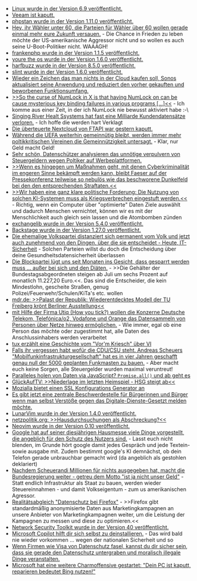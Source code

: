 * [Linux wurde in der Version 6.9 veröffentlicht.](https://lwn.net/Articles/972886/)
* [Veeam ist kaputt.](https://www.borncity.com/blog/2024/05/12/veeam-schwachstelle-cve-2024-29212-mai-2024/)
* [phpstan wurde in der Version 1.11.0 veröffentlicht.](https://github.com/phpstan/phpstan/releases/tag/1.11.0)
* [Hey, ihr Wähler unter 60, die Parteien für Wähler über 60 wollen gerade einmal mehr eure Zukunft versauen.](https://blog.fefe.de/?ts=98be1a8e) - Die Chance in Frieden zu leben möchte der US-amerikanische Aggressor nicht und so wollen es auch seine U-Boot-Politiker nicht. WAAAGH!
* [frankenphp wurde in der Version 1.1.5 veröffentlicht.](https://github.com/dunglas/frankenphp/releases/tag/v1.1.5)
* [youre the os wurde in der Version 1.6.0 veröffentlicht.](https://github.com/plbrault/youre-the-os/releases/tag/v1.6.0)
* [harfbuzz wurde in der Version 8.5.0 veröffentlicht.](https://github.com/harfbuzz/harfbuzz/releases/tag/8.5.0)
* [slint wurde in der Version 1.6.0 veröffentlicht.](https://github.com/slint-ui/slint/releases/tag/v1.6.0)
* [Wieder ein Zeichen das man nichts in der Cloud kaufen soll, Sonos aktualisiert seine Anwendung und reduziert den vorher gekauften und beworbenen Funktionsumfang.](https://www.borncity.com/blog/2024/05/14/update-der-sonos-lautsprecher-app-lscht-funktionen-mai-2024/)
* [>>So the curse of NumLock in X is that having NumLock on can be cause mysterious key binding failures in various programs [...]<<](https://utcc.utoronto.ca/~cks/space/blog/unix/XNumlockCurse) - Ich komme aus einer Zeit, in der ich NumLock nie bewusst aktiviert habe :-\
* [Singing River Healt Ssystems hat fast eine Milliarde Kundendatensätze verloren.](https://www.bleepingcomputer.com/news/security/singing-river-health-system-data-of-895-000-stolen-in-ransomware-attack/) - Ich hoffe die werden hart Verklagt
* [Die überteuerte Nextcloud von FTAPI war gestern kaputt.](https://www.borncity.com/blog/2024/05/14/ftapi-ausfall-am-14-mai-2024/)
* [Während die UEFA weiterhin gemeinnütig bleibt, werden immer mehr poltikkritischen Vereinen die Gemeinnützigkeit untersagt.](https://netzpolitik.org/2024/volksverpetzer-blog-gegen-desinformation-verliert-die-gemeinnuetzigkeit/) - Klar, nur Geld macht Geld!
* [Sehr schön, Datenschützer analysieren das unnötige verpulvern von Steuergeldern wegen Poltiker auf Werbeplattformen.](https://netzpolitik.org/2024/wahlkampf-olaf-scholz-und-die-auf-tiktok-herrschenden-datenschutzpraktiken/)
* [>>Wenn es hingegen um Maßnahmen geht, mit denen Cyberkriminalität im engeren Sinne bekämpft werden kann, bleibt Faeser auf der Pressekonferenz teilweise so nebulös wie das beschworene Dunkelfeld bei den den entsprechenden Straftaten.<<](https://netzpolitik.org/2024/bundeslagebild-cybercrime-alles-wie-immer-nur-schlimmer/)
* [>>Wir haben eine ganz klare politische Forderung: Die Nutzung von solchen KI-Systemen muss als Kriegsverbrechen eingestuft werden.<<](https://netzpolitik.org/2024/interview-mit-rainer-rehak-die-nutzung-solcher-ki-systeme-muss-als-kriegsverbrechen-eingestuft-werden/) - Richtig, wenn ein Computer über "optimierte" Daten Ziele auswählt und dadurch Menschen vernichtet, können wir es mit der Menschlichkeit auch gleich sein lassen und die Atombomben zünden
* [exchangelib wurde in der Version 5.4.0 veröffentlicht.](https://github.com/ecederstrand/exchangelib/releases/tag/v5.4.0)
* [Backstage wurde in der Version 1.27.0 veröffentlicht.](https://github.com/backstage/backstage/releases/tag/v1.27.0)
* [Die ehemalige Volkspartei distanziert sich permanent vom Volk und jetzt auch zunehmend von den Dingen, über die sie entscheidet - Heute, IT-Sicherheit](https://blog.fefe.de/?ts=98bd42d7) - Solchen Parteien willst du doch die Entscheidung über deine Gesundheitsdatensicherheit überlassen
* [Die Blockpartei lügt uns seit Monaten ins Gesicht, dass gesparrt werden muss ... außer bei sich und den Diäten.](https://blog.fefe.de/?ts=98bd930c) - >>Die Gehälter der Bundestagsabgeordneten steigen ab Juli um sechs Prozent auf monatlich 11.227,20 Euro.<<. Das sind die Entscheider, die kein Mindestlohn, gescheite Straßen, genug Polizei/Feuerwehr/Schulen/KiTa's etc. wollen
* [mdr.de: >>Palast der Republik: Wiederentdecktes Modell der TU Freiberg krönt Berliner Ausstellung<<](https://www.mdr.de/nachrichten/sachsen/chemnitz/freiberg/palast-der-republik-ausstellung-modell-freiberg-kultur-news-100.html)
* [mit Hilfe der Firma Utiq (How you tick?) wollen die Konzerne Deutsche Telekom, Telefónica/o2, Vodafone und Orange das Datensammeln von Personen über Netze hinweg ermöglichen.](https://netzpolitik.org/2024/neue-tracking-firma-utiq-wie-telekom-o2-und-vodafone-im-datengeschaeft-mitmischen/) - Wie immer, egal ob eine Person das möchte oder zugestimmt hat, alle Daten des Anschlussinhabers werden verarbeitet
* [tux erzählt eine Geschichte vom "Vor'm Kriesch" über VI](https://tuxproject.de/blog/2024/05/wie-ich-einmal-dem-historischen-vi-nachforschte-und-alle-davon-profitierten/)
* [Falls ihr vergessen habt wofür die CDU/CSU steht. Andreas Scheuers "Mobilfunkinfrastrukturgesellschaft" hat es in vier Jahren geschafft genau null der 5000 geplanten Funkmasten zu bauen.](https://netzpolitik.org/2024/digitales-scheitern-funklochamt-am-ende/) - Aber macht euch keine Sorgen, alle Steuergelder wurden maximal veruntreut!
* [Paralleles holen von Daten via JavaScript? `Promise.all()` und ab geht es](https://martinfowler.com/articles/data-fetch-spa.html#ImplementTheFriendsList)
* [GlückAufTV: >>Niederlage im letzten Heimspiel - HSG steigt ab<<](https://www.youtube.com/watch?v=k_tMZOnuybg)
* [Mozialla bietet einen SSL Konfigurations Generator an](https://ssl-config.mozilla.org/)
* [Es gibt jetzt eine zentrale Beschwerdestelle für Bürgerinnen und Bürger wenn man selbst Verstöße gegen das Digitale-Dienste-Gesetzt melden möchte.](https://netzpolitik.org/2024/digitale-dienste-gesetz-hier-kannst-du-dich-beschweren/)
* [LunarVim wurde in der Version 1.4.0 veröffentlicht.](https://github.com/LunarVim/LunarVim/releases/tag/1.4.0)
* [netzpolitik.org: >>Hausdurchsuchungen als Abschreckung?<<](https://cloud.bazzline.net/index.php/apps/news/#/unread)
* [Neovim wurde in der Version 0.10 veröffentlicht.](https://lwn.net/Articles/973917/)
* [Google hat auf seiner diesjährigen Hausmesse viele Dinge vorgestellt, die angeblich für den Schutz des Nutzers sind.](https://netzpolitik.org/2024/client-side-scanning-google-will-vor-telefonbetrug-warnen/) - Lasst euch nicht blenden, im Grunde hört google damit jedes Gespräch und jede Textein- sowie ausgabe mit. Zudem bestimmt google's KI demnächst, ob dein Telefon gerade unbrauchbar gemacht wird (da angeblich als gestohlen deklariert)
* [Nachdem Scheuerandi Millionen für nichts ausgegeben hat, macht die Bundesregierung weiter - getreu dem Motto "ist ja nicht unser Geld"](https://netzpolitik.org/2024/mindestversorgung-mit-internet-starlink-soll-angeblich-deutsche-breitbandluecken-schliessen/) - Statt endlich Infrastruktur als Staat zu bauen, werden wieder Steuereinnahmen - und damit Volkseigentum - zum us amerikanischen Agressor.
* [Realitätsabgleich "Datenschutz bei Firefox"](https://www.kuketz-blog.de/firefox-weshalb-man-librewolf-und-andere-forks-bevorzugen-sollte/) - >>Firefox gibt standardmäßig anonymisierte Daten aus Marketingkampagnen an unsere Anbieter von Marketingkampagnen weiter, um die Leistung der Kampagnen zu messen und diese zu optimieren.<<
* [Network Security Toolkit wurde in der Version 40 veröffentlicht.](https://www.networksecuritytoolkit.org/nst/index.html)
* [Microsoft Copilot hilft dir sich selbst zu deinstallieren.](https://blog.fefe.de/?ts=98b897e0) - Das wird bald nie wieder vorkommen ... wegen der nationalen Sicherheit und so
* [Wenn Firmen wie Visa von Datenschutz fasel, kannst du dir sicher sein, dass sie gerade den Datenschutz untergraben und moralisch illegale Dinge veranstalten.](https://blog.fefe.de/?ts=98b894c3)
* [Microsoft hat eine weitere Charmoffensive gestartet: "Dein PC ist kaputt, reparieren bedeutet Bing nutzen!"](https://blog.fefe.de/?ts=98b891ae)
